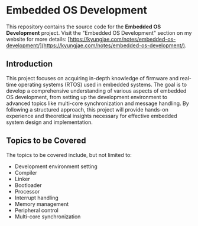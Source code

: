 # Embedded OS Development

This repository contains the source code for the **Embedded OS Development** project. Visit the "Embedded OS Development" section on my website for more details: [https://kyungjae.com/notes/embedded-os-development/](https://kyungjae.com/notes/embedded-os-development/).



## Introduction

This project focuses on acquiring in-depth knowledge of firmware and real-time operating systems (RTOS) used in embedded systems. The goal is to develop a comprehensive understanding of various aspects of embedded OS development, from setting up the development environment to advanced topics like multi-core synchronization and message handling. By following a structured approach, this project will provide hands-on experience and theoretical insights necessary for effective embedded system design and implementation.



## Topics to be Covered

The topics to be covered include, but not limited to:

* Development environment setting
* Compiler
* Linker
* Bootloader
* Processor
* Interrupt handling
* Memory management
* Peripheral control
* Multi-core synchronization
